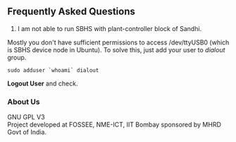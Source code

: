 
## Frequently Asked Questions

1. I am not able to run SBHS with plant-controller block of Sandhi. <br>

Mostly you don't have sufficient permissions to access /dev/ttyUSB0 (which is SBHS device node in Ubuntu). To solve this, just add your user to _dialout_ group.
	
	sudo adduser `whoami` dialout
**Logout User** and check.

### About Us
GNU GPL V3 <br>
Project developed at FOSSEE, NME-ICT, IIT Bombay sponsored by MHRD Govt of India.

